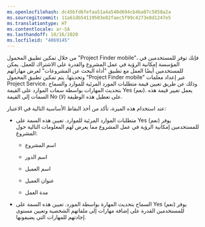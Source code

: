 ```yaml
---
ms.openlocfilehash: dc45bfd6fefaa51a4a540d694cb4ba07c5058a2a
ms.sourcegitcommit: 11a61db54119503e82faec5f99c4273e8d1247e5
ms.translationtype: HT
ms.contentlocale: ar-SA
ms.lasthandoff: 10/16/2020
ms.locfileid: "4069145"
---
```

من خلال تمكين تطبيق المحمول "Project Finder mobile"، فإنك توفر للمستخدمين في المؤسسة إمكانية الرؤية في عمل المشروع والقدرة على الاشتراك للعمل. يمكن للمستخدمين أيضًا العمل مع تطبيق "أداة البحث عن المشروعات" لعرض مهاراتهم وتحديثها. يتم تمكين تطبيق المحمول "Project Finder mobile" عبر إعداد معلمات Project Service، وذلك عن طريق تعيين قيمة متطلبات المورد المرئية للموارد والسماح بتحديث المهارات بواسطة سمات الموارد على القيمة Yes (نعم). يعمل تغيير قيمة هذه السمات إلى القيمة No (لا) على تعطيل هذه الوظيفة.  
  
 عند استخدام هذه الميزة، تأكد من أخذ النقاط الأساسية التالية في الاعتبار:  
  
-   متطلبات الموارد المرئية للموارد. تعيين هذه السمة على Yes (نعم) يوفر للمستخدمين إمكانية الرؤية في عمل المشروع مما يعرض لهم المعلومات التالية حول المشروع:  
  
    -   اسم المشروع  
  
    -   اسم الدور  
  
    -   اسم العميل  
  
    -   عنوان العميل  
  
    -   مدة العمل  
  
-   السماح بتحديث المهارة بواسطة المورد. تعيين هذه السمة على Yes (نعم) يوفر للمستخدمين القدرة على إضافة مهارات إلى ملفاتهم الشخصية وتعيين مستوى إجادتهم للمهارات التي يضيفونها.